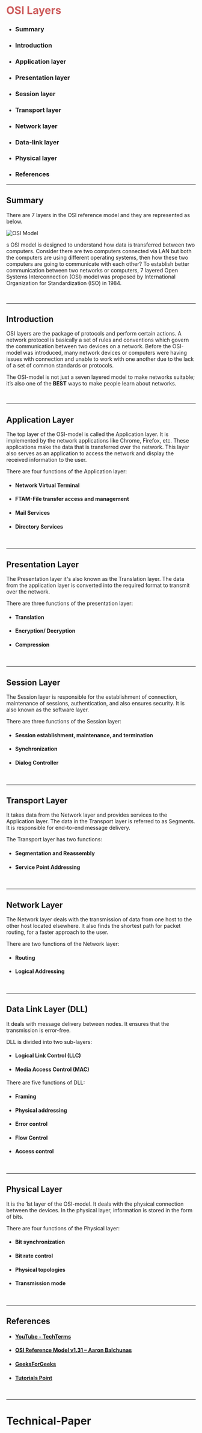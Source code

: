 # <span style="color:#CD5C5C	">OSI Layers </span> 
* ###  Summary
* ###  Introduction
* ### Application layer
* ### Presentation layer
* ### Session layer
* ### Transport layer
* ### Network layer
* ### Data-link layer
* ### Physical layer
* ### References 
<p>

---
</p>

##  Summary
<p>There are 7 layers in the OSI reference model and they are represented as below.</p>

<img src="https://www.tutorialspoint.com/assets/questions/images/192829-1531475190.png" alt="OSI Model"/>

<br/>

<p>
s
OSI model is designed to understand how data is transferred between two computers. Consider there are two computers connected via LAN but both the computers are using different operating systems, then how these two computers are going to communicate with each other?
To establish better communication between two networks or computers, 7 layered Open Systems Interconnection (OSI) model was proposed by International Organization for Standardization (ISO) in 1984.
</p>

<br/>

---

##  Introduction
<p>
OSI layers are the package of protocols and perform certain actions. A network protocol is basically a set of rules and conventions which govern the communication between two devices on a network.
Before the OSI-model was introduced, many network devices or computers were having issues with connection and unable to work with one another due to the lack of a set of common standards or protocols.
<br/>

The OSI-model is not just a seven layered model to make networks suitable; it’s also one of the **BEST** ways to make people learn about networks.</p>

<br/>

---

##  Application Layer
<p>The top layer of the OSI-model is called the Application layer. It is implemented by the network applications like Chrome, Firefox, etc.
These applications make the data that is transferred over the network.
This layer also serves as an application to access the network and display the received information to the user.

There are four functions of the Application layer:
* ####  Network Virtual Terminal
* ####  FTAM-File transfer access and management
* ####  Mail Services
* ####  Directory Services 
</p>
<br/>

---
##  Presentation Layer
<p>The Presentation layer it's also known as the Translation layer.
The data from the application layer is converted into the required format to transmit over the network.

There are three functions of the presentation layer:

* ####  Translation
* ####  Encryption/ Decryption
* ####  Compression
</p>
<br/>

---
##  Session Layer 
</p>The Session layer is responsible for the establishment of connection, maintenance of sessions, authentication, and also ensures security. It is also known as the software layer.

There are three functions of the Session layer:

* ####  Session establishment, maintenance, and termination
* ####  Synchronization
* ####  Dialog Controller
</p>
<br/>

---
##  Transport Layer 
<p>It takes data from the Network layer and provides services to the Application layer. The data in the Transport layer is referred to as Segments. It is responsible for end-to-end message delivery.

The Transport layer has two functions:

* ####  Segmentation and Reassembly
* ####  Service Point Addressing
</p>
<br/>

---
##  Network Layer 
<p>
The Network layer deals with the transmission of data from one host to the other host located elsewhere.
It also finds the shortest path for packet routing, for a faster approach to the user.

There are two functions of the Network layer:

* ####  Routing
* ####  Logical Addressing
</p>
<br>

---
##  Data Link Layer (DLL)
<p>It deals with message delivery between nodes. It ensures that the transmission is error-free.

DLL is divided into two sub-layers:
* ####  Logical Link Control (LLC)
* ####  Media Access Control (MAC)

There are five functions of DLL:
* ####  Framing
* ####  Physical addressing
* ####  Error control
* ####  Flow Control
* ####  Access control
</p>
<br/>

---
##  Physical Layer
<p>It is the 1st layer of the OSI-model. It deals with the physical connection between the devices. In the physical layer, information is stored in the form of bits.

There are four functions of the Physical layer:
* ####  Bit synchronization
* ####  Bit rate control
* ####  Physical topologies
* ####  Transmission mode
</p>
<br/>

---
##  References
* #### [YouTube - TechTerms](https://www.youtube.com/watch?v=vv4y_uOneC0)

* #### [OSI Reference Model v1.31 – Aaron Balchunas ](https://www.routeralley.com/guides/osi.pdf)

* #### [GeeksForGeeks](https://www.geeksforgeeks.org/layers-of-osi-model/)

* #### [Tutorials Point](https://www.tutorialspoint.com/The-OSI-Reference-Model)
<br/>

---
# Technical-Paper
